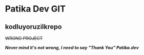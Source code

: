 
# Patika Dev GIT
## kodluyoruzilkrepo


~~WRONG PROJECT~~  

***Never mind it's not wrong, I need to say "Thank You" Patika.dev***
